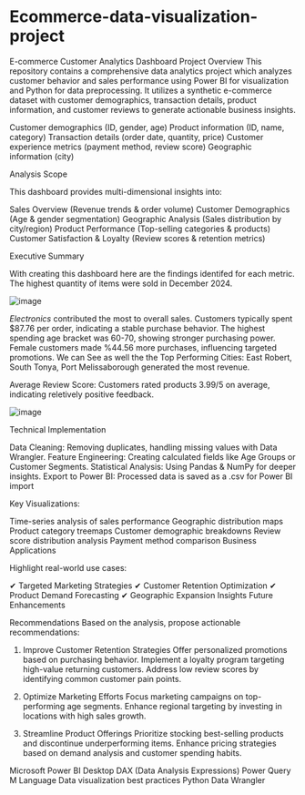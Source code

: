 # Ecommerce-data-visualization-project

E-commerce Customer Analytics Dashboard
Project Overview
This repository contains a comprehensive data analytics project which analyzes customer behavior and sales performance using Power BI for visualization and Python for data preprocessing. It utilizes a synthetic e-commerce dataset with customer demographics, transaction details, product information, and customer reviews to generate actionable business insights.

Customer demographics (ID, gender, age)
Product information (ID, name, category)
Transaction details (order date, quantity, price)
Customer experience metrics (payment method, review score)
Geographic information (city)

Analysis Scope

This dashboard provides multi-dimensional insights into:

Sales Overview (Revenue trends & order volume)
Customer Demographics (Age & gender segmentation)
Geographic Analysis (Sales distribution by city/region)
Product Performance (Top-selling categories & products)
Customer Satisfaction & Loyalty (Review scores & retention metrics)

Executive Summary 

With creating this dashboard here are the findings identifed for each metric. The highest quantity of items were sold in December 2024.

![image](https://github.com/user-attachments/assets/3f7957dc-d9f4-49d6-af23-e2f813be394d)

*Electronics* contributed the most to overall sales. Customers typically spent $87.76 per order, indicating a stable purchase behavior. The highest spending age bracket was 60-70, showing stronger purchasing power. Female customers made %44.56 more purchases, influencing targeted promotions. We can See as well the the Top Performing Cities: East Robert, South Tonya, Port Melissaborough generated the most revenue.

Average Review Score: Customers rated products 3.99/5 on average, indicating reletively positive feedback.

![image](https://github.com/user-attachments/assets/18baa571-5546-4995-a887-72ef7a483cc7)


Technical Implementation

Data Cleaning: Removing duplicates, handling missing values with Data Wrangler.
Feature Engineering: Creating calculated fields like Age Groups or Customer Segments.
Statistical Analysis: Using Pandas & NumPy for deeper insights.
Export to Power BI: Processed data is saved as a .csv for Power BI import

Key Visualizations:

Time-series analysis of sales performance
Geographic distribution maps
Product category treemaps
Customer demographic breakdowns
Review score distribution analysis
Payment method comparison
Business Applications

Highlight real-world use cases:

✔ Targeted Marketing Strategies
✔ Customer Retention Optimization
✔ Product Demand Forecasting
✔ Geographic Expansion Insights
Future Enhancements

Recommendations
Based on the analysis, propose actionable recommendations:

1. Improve Customer Retention Strategies
Offer personalized promotions based on purchasing behavior.
Implement a loyalty program targeting high-value returning customers.
Address low review scores by identifying common customer pain points.

2. Optimize Marketing Efforts
Focus marketing campaigns on top-performing age segments.
Enhance regional targeting by investing in locations with high sales growth.

3. Streamline Product Offerings
Prioritize stocking best-selling products and discontinue underperforming items.
Enhance pricing strategies based on demand analysis and customer spending habits.

Microsoft Power BI Desktop
DAX (Data Analysis Expressions)
Power Query M Language
Data visualization best practices
Python Data Wrangler
